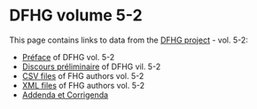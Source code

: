 # DFHG volume 5-2

This page contains links to data from the [DFHG project](http://www.dfhg-project.org/) - vol. 5-2:

* [Préface](http://www.dfhg-project.org/DFHG/static_viewer.php?file=preface_volumen_quintum_pars_altera.html) of DFHG vol. 5-2
* [Discours préliminaire](http://www.dfhg-project.org/DFHG/static_viewer.php?file=discours_preliminaire_volumen_quintum_pars_altera.html) of DFHG vil. 5-2
* [CSV files](http://www.dfhg-project.org/DFHG/export_csv.php) of FHG authors vol. 5-2
* [XML files](http://www.dfhg-project.org/DFHG/export_xml.php) of FHG authors vol. 5-2
* [Addenda et Corrigenda](http://www.dfhg-project.org/DFHG/static_viewer.php?file=Addenda_Corrigenda_Volumen_quartum.html)

